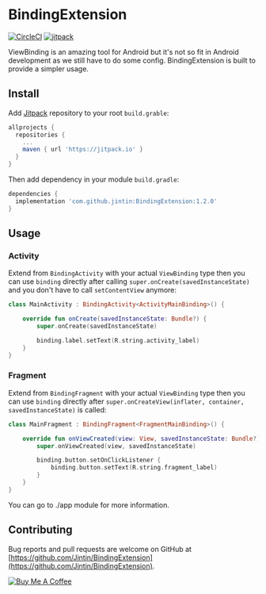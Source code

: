 # BindingExtension

[![CircleCI](https://circleci.com/gh/Jintin/BindingExtension.svg?style=shield)](https://circleci.com/gh/Jintin/BindingExtension)
[![jitpack](https://jitpack.io/v/Jintin/BindingExtension.svg)](https://jitpack.io/#Jintin/BindingExtension)

ViewBinding is an amazing tool for Android but it's not so fit in Android development as we still have to do some config. BindingExtension is built to provide a simpler usage.

## Install

Add [Jitpack](https://jitpack.io/) repository to your root `build.grable`:
```groovy
allprojects {
  repositories {
    ...
    maven { url 'https://jitpack.io' }
  }
}
```

Then add dependency in your module `build.gradle`:
```groovy
dependencies {
  implementation 'com.github.jintin:BindingExtension:1.2.0'
}
```

## Usage

### Activity

Extend from `BindingActivity` with your actual `ViewBinding` type then you can use `binding` directly after calling `super.onCreate(savedInstanceState)` and you don't have to call `setContentView` anymore:

```kotlin
class MainActivity : BindingActivity<ActivityMainBinding>() {

    override fun onCreate(savedInstanceState: Bundle?) {
        super.onCreate(savedInstanceState)

        binding.label.setText(R.string.activity_label)
    }
}
```

### Fragment

Extend from `BindingFragment` with your actual `ViewBinding` type then you can use `binding` directly after `super.onCreateView(inflater, container, savedInstanceState)` is called:

```kotlin
class MainFragment : BindingFragment<FragmentMainBinding>() {

    override fun onViewCreated(view: View, savedInstanceState: Bundle?) {
        super.onViewCreated(view, savedInstanceState)

        binding.button.setOnClickListener {
            binding.button.setText(R.string.fragment_label)
        }
    }
}
```

You can go to ./app module for more information.
## Contributing
Bug reports and pull requests are welcome on GitHub at [https://github.com/Jintin/BindingExtension](https://github.com/Jintin/BindingExtension).

[![Buy Me A Coffee](https://www.buymeacoffee.com/assets/img/custom_images/orange_img.png)](https://www.buymeacoffee.com/jintin)
